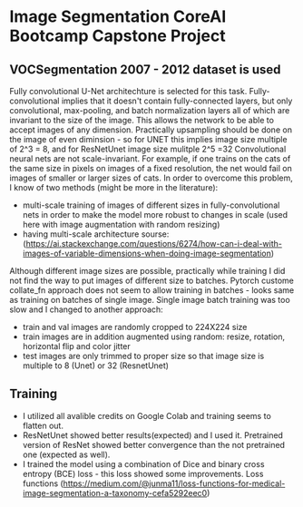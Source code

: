# Image Segmentation CoreAI Bootcamp Capstone Project
## VOCSegmentation 2007 - 2012 dataset is used

Fully convolutional U-Net architechture is selected for this task. Fully-convolutional implies that it doesn't contain fully-connected layers, but only convolutional, max-pooling, and batch normalization layers all of which are invariant to the size of the image. This allows the network to be able to accept images of any dimension. Practically upsampling should be done on the image of even diminsion - so for UNET this implies image size multiple of 2^3 = 8, and for ResNetUnet image size mulitple 2^5 =32
Convolutional neural nets are not scale-invariant. For example, if one trains on the cats of the same size in pixels on images of a fixed resolution, the net would fail on images of smaller or larger sizes of cats. In order to overcome this problem, I know of two methods (might be more in the literature):
- multi-scale training of images of different sizes in fully-convolutional nets in order to make the model more robust to changes in scale (used here with image augmentation with random resizing)
- having multi-scale architecture 
sourse: (https://ai.stackexchange.com/questions/6274/how-can-i-deal-with-images-of-variable-dimensions-when-doing-image-segmentation)

Although different image sizes are possible, practically while training I did not find the way to put images of different size to batches. Pytorch custome collate_fn approach does not seem to allow training in batches - looks same as training on batches of single image. Single image batch training was too slow and I changed to another approach:
- train and val images are randomly cropped to 224X224 size
- train images are in addition augmented using random: resize, rotation, horizontal flip and color jitter
- test images are only trimmed to proper size so that image size is multiple to 8 (Unet) or 32 (ResnetUnet)

## Training
- I utilized all avalible credits on Google Colab and training seems to flatten out. 
- ResNetUnet showed better results(expected) and I used it. Pretrained version of ResNet showed better convergence than the not pretrained one (expected as well).
- I trained the model using a combination of Dice and binary cross entropy (BCE) loss - this loss showed some improvements. 
Loss functions (https://medium.com/@junma11/loss-functions-for-medical-image-segmentation-a-taxonomy-cefa5292eec0)